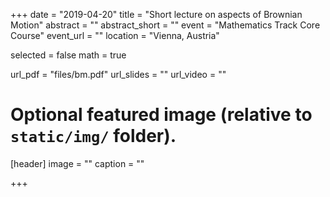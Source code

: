 +++
date = "2019-04-20"
title = "Short lecture on aspects of Brownian Motion"
abstract = ""
abstract_short = ""
event = "Mathematics Track Core Course"
event_url = ""
location = "Vienna, Austria"

selected = false
math = true

url_pdf = "files/bm.pdf"
url_slides = ""
url_video = ""

# Optional featured image (relative to `static/img/` folder).
[header]
image = ""
caption = ""

+++

